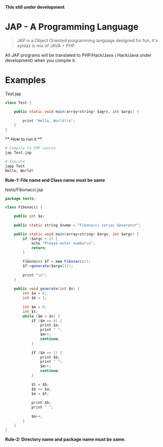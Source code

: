 **This still under development**


# JAP - A Programming Language


> JAP is a Object Oriented programming language designed for fun, it's syntax is mix of JAVA + PHP


All JAP programs will be translated to PHP/Hack/Java ( Hack/Java under development) when you compile it.


# Examples

Test.jap
```java
class Test {

    public static void main(array<string> $agrv, int $argc) {
    
        print "Hello, World!\n";
    }
}
```

** How to run it **
```bash
# Compile to PHP source
jap Test.jap

# Execute
japp Test
Hello, World!
```


**Rule-1: File name and Class name must be same**


tests/Fibonacci.jsp
```java
package tests;

class Fibonacci {

    public int $a;
    
    public static string $name = "Fibonacci series Generator";

    public static void main(array<string> $argv, int $argc) {
        if ($argc < 2) {
            echo "Please enter number\n";
            return;
        }
        
        Fibonacci $f = new Fibonacci();
        $f->generate($argv[1]);
        
        print "\n";
    }
    
    public void generate(int $n) {
        int $a = 0;
        int $b = 1;
        
        int $m = 0;
        int $t;
        while ($m < $n) {
            if ($m == 0) {
                print $a;
                print " ";
                $m++;
                continue;
            }
            
            if ($m == 1) {
                print $b;
                print " ";
                $m++;
                continue;
            }
            
            $t = $b;
            $b += $a;
            $a = $t;
            
            print $b;
            print " ";
            
            $m++;
        }
    }
}
```

**Rule-2: Directory name and package name must be same.**

